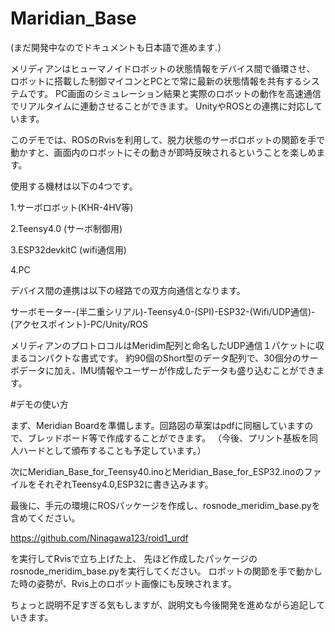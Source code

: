 # Maridian_Base
(まだ開発中なのでドキュメントも日本語で進めます.）

メリディアンはヒューマノイドロボットの状態情報をデバイス間で循環させ、
ロボットに搭載した制御マイコンとPCとで常に最新の状態情報を共有するシステムです。
PC画面のシミュレーション結果と実際のロボットの動作を高速通信でリアルタイムに連動させることができます。
UnityやROSとの連携に対応しています。

このデモでは、ROSのRvisを利用して、脱力状態のサーボロボットの関節を手で動かすと、画面内のロボットにその動きが即時反映されるということを楽しめます。

使用する機材は以下の4つです。

1.サーボロボット(KHR-4HV等)

2.Teensy4.0 (サーボ制御用)

3.ESP32devkitC (wifi通信用)

4.PC

デバイス間の連携は以下の経路での双方向通信となります。

サーボモーター-(半二重シリアル)-Teensy4.0-(SPI)-ESP32-(Wifi/UDP通信)-(アクセスポイント)-PC/Unity/ROS

メリディアンのプロトロコルはMeridim配列と命名したUDP通信１パケットに収まるコンパクトな書式です。
約90個のShort型のデータ配列で、30個分のサーボデータに加え、IMU情報やユーザーが作成したデータも盛り込むことができます。

#デモの使い方

まず、Meridian Boardを準備します。回路図の草案はpdfに同梱していますので、ブレッドボード等で作成することができます。
（今後、プリント基板を同人ハードとして頒布することも予定しています。）

次にMeridian_Base_for_Teensy40.inoとMeridian_Base_for_ESP32.inoのファイルをそれぞれTeensy4.0,ESP32に書き込みます。

最後に、手元の環境にROSパッケージを作成し、rosnode_meridim_base.pyを含めてください。

https://github.com/Ninagawa123/roid1_urdf

を実行してRvisで立ち上げた上、
先ほど作成したパッケージのrosnode_meridim_base.pyを実行してください。
ロボットの関節を手で動かした時の姿勢が、Rvis上のロボット画像にも反映されます。

ちょっと説明不足すぎる気もしますが、説明文も今後開発を進めながら追記していきます。
